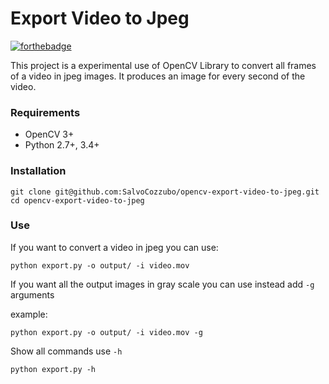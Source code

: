 # Export Video to Jpeg
[![forthebadge](https://forthebadge.com/images/badges/made-with-python.svg)](https://forthebadge.com)

This project is a experimental use of OpenCV Library to convert all frames of a video in jpeg images. It produces an image for every second of the video.

### Requirements
- OpenCV 3+
- Python 2.7+, 3.4+

### Installation
```
git clone git@github.com:SalvoCozzubo/opencv-export-video-to-jpeg.git
cd opencv-export-video-to-jpeg
```

### Use

If you want to convert a video in jpeg you can use:
```
python export.py -o output/ -i video.mov
```

If you want all the output images in gray scale you can use instead add ```-g``` arguments

example:

```
python export.py -o output/ -i video.mov -g
```

Show all commands use ```-h```

```
python export.py -h
```